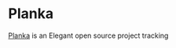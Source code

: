 # Planka

[Planka](https://github.com/plankanban/planka) is an Elegant open source project tracking
